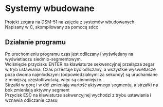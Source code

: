 # Systemy wbudowane

Projekt zegara na DSM-51 na zajęcia z systemów wbudowanych.<br/>
Napisany w C, skompilowany za pomocą sdcc

## Działanie programu

Po uruchomieniu programu czas jest odliczany i wyświetlany na wyświetlaczu siedmio-segmentowym.<br/>
Wciśnięcie przycisku ENTER na klawiaturze sekwencyjnej przełącza zegar w tryb ustawiania. Czas przestaje być odliczany, a wszystkie wyświetlacze poza dwoma najmłodszymi (odpowiedzialnymi za sekundy) są uruchamiane z mniejszą częstotliwością, więc są ciemniejsze. <br/>
Strzałki w górę i w dół zmieniają wartość aktywnego segmentu, a strzałki na bok zmieniają aktywny segment<br/>
Przycisk ESC na klawiaturze sekwencyjnej wychodzi z trybu ustawiania i wznawia odliczanie czasu